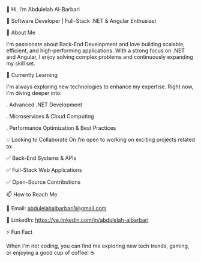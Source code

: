 👋 Hi, I’m Abdulelah Al-Barbari

🚀 Software Developer | Full-Stack .NET & Angular Enthusiast

👀 About Me

I'm passionate about Back-End Development and love building scalable, efficient, and high-performing applications. With a strong focus on .NET and Angular, I enjoy solving complex problems and continuously expanding my skill set.

🌱 Currently Learning

I'm always exploring new technologies to enhance my expertise. Right now, I'm diving deeper into:

. Advanced .NET Development

. Microservices & Cloud Computing

. Performance Optimization & Best Practices

💡 Looking to Collaborate On
I’m open to working on exciting projects related to:

✅ Back-End Systems & APIs

✅ Full-Stack Web Applications

✅ Open-Source Contributions

📫 How to Reach Me 

📧 Email: abdulelahalbarbari1@gmail.com

💼 LinkedIn: https://ye.linkedin.com/in/abdulelah-albarbari


⚡ Fun Fact

When I'm not coding, you can find me exploring new tech trends, gaming, or enjoying a good cup of coffee! ☕
